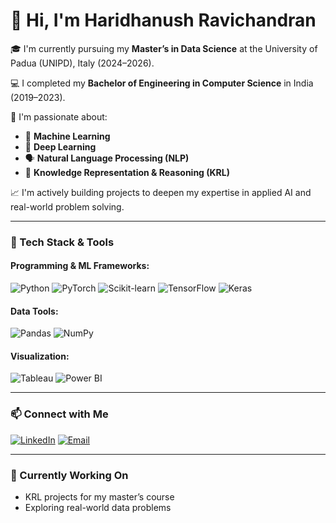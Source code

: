 # 👋 Hi, I'm Haridhanush Ravichandran

🎓 I'm currently pursuing my **Master’s in Data Science** at the University of Padua (UNIPD), Italy (2024–2026).

💻 I completed my **Bachelor of Engineering in Computer Science** in India (2019–2023).

🔬 I'm passionate about:
- 🧠 **Machine Learning**
- 🤖 **Deep Learning**
- 🗣️ **Natural Language Processing (NLP)**
- 🔗 **Knowledge Representation & Reasoning (KRL)**

📈 I'm actively building projects to deepen my expertise in applied AI and real-world problem solving.

---


### 🧰 Tech Stack & Tools

#### Programming & ML Frameworks:
![Python](https://img.shields.io/badge/Python-3776AB?style=flat&logo=python&logoColor=white)
![PyTorch](https://img.shields.io/badge/PyTorch-EE4C2C?style=flat&logo=pytorch&logoColor=white)
![Scikit-learn](https://img.shields.io/badge/Scikit--learn-F7931E?style=flat&logo=scikit-learn&logoColor=white)
![TensorFlow](https://img.shields.io/badge/TensorFlow-FF6F00?style=flat&logo=tensorflow&logoColor=white)
![Keras](https://img.shields.io/badge/Keras-D00000?style=flat&logo=keras&logoColor=white)

#### Data Tools:
![Pandas](https://img.shields.io/badge/Pandas-150458?style=flat&logo=pandas&logoColor=white)
![NumPy](https://img.shields.io/badge/NumPy-013243?style=flat&logo=numpy&logoColor=white)

#### Visualization:
![Tableau](https://img.shields.io/badge/Tableau-E97627?style=flat&logo=tableau&logoColor=white)
![Power BI](https://img.shields.io/badge/PowerBI-F2C811?style=flat&logo=powerbi&logoColor=black)

---

### 📫 Connect with Me

[![LinkedIn](https://img.shields.io/badge/LinkedIn-%230077B5?style=flat&logo=linkedin&logoColor=white)](https://www.linkedin.com/in/haridhanush-ravichandran/)
[![Email](https://img.shields.io/badge/Email-haridhanush@email.com-blue?style=flat&logo=gmail)](mailto:haridhanush.ravi@email.com)

---

### 📌 Currently Working On

- KRL projects for my master’s course
- Exploring real-world data problems
